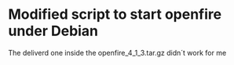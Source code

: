 # Modified script to start openfire under Debian 
The deliverd one inside the openfire_4_1_3.tar.gz didn´t work for me
